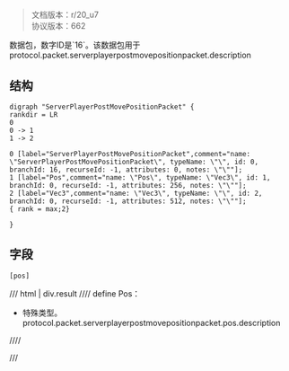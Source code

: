# <!-- md:samp ServerPlayerPostMovePositionPacket -->

> 文档版本：r/20_u7<br/>协议版本：662

<!-- md:samp ServerPlayerPostMovePositionPacket -->数据包，数字ID是`16`。该数据包用于protocol.packet.serverplayerpostmovepositionpacket.description

## 结构

```viz
digraph "ServerPlayerPostMovePositionPacket" {
rankdir = LR
0
0 -> 1
1 -> 2

0 [label="ServerPlayerPostMovePositionPacket",comment="name: \"ServerPlayerPostMovePositionPacket\", typeName: \"\", id: 0, branchId: 16, recurseId: -1, attributes: 0, notes: \"\""];
1 [label="Pos",comment="name: \"Pos\", typeName: \"Vec3\", id: 1, branchId: 0, recurseId: -1, attributes: 256, notes: \"\""];
2 [label="Vec3",comment="name: \"Vec3\", typeName: \"\", id: 2, branchId: 0, recurseId: -1, attributes: 512, notes: \"\""];
{ rank = max;2}

}

```

## 字段

```title='ServerPlayerPostMovePositionPacket'
[pos]
```

/// html | div.result
//// define
Pos：[<!-- md:samp Vec3 -->](../types/vec3.md)

- 特殊类型。protocol.packet.serverplayerpostmovepositionpacket.pos.description


////

///

